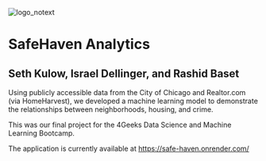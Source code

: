 ![logo_notext](https://github.com/idellinger/chicago-crime-property-analysis/assets/51415637/31d3e280-7a86-4ee3-9501-748d3991a3dc)

# SafeHaven Analytics
## Seth Kulow, Israel Dellinger, and Rashid Baset


Using publicly accessible data from the City of Chicago and Realtor.com (via HomeHarvest), we developed a machine learning model to demonstrate the relationships between neighborhoods, housing, and crime.

This was our final project for the 4Geeks Data Science and Machine Learning Bootcamp. 

The application is currently available at <https://safe-haven.onrender.com/>
